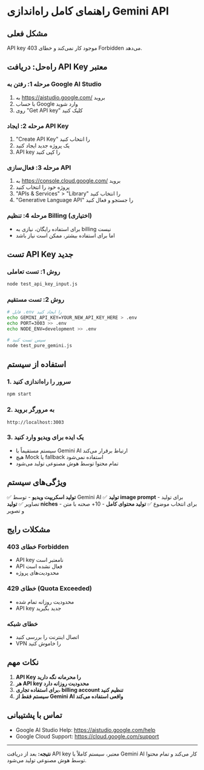 # راهنمای کامل راه‌اندازی Gemini API

## مشکل فعلی
API key موجود کار نمی‌کند و خطای 403 Forbidden می‌دهد.

## راه‌حل: دریافت API Key معتبر

### مرحله 1: رفتن به Google AI Studio
1. به https://aistudio.google.com/ بروید
2. با حساب Google وارد شوید
3. روی "Get API key" کلیک کنید

### مرحله 2: ایجاد API Key
1. "Create API Key" را انتخاب کنید
2. یک پروژه جدید ایجاد کنید
3. API key را کپی کنید

### مرحله 3: فعال‌سازی API
1. به https://console.cloud.google.com/ بروید
2. پروژه خود را انتخاب کنید
3. "APIs & Services" > "Library" را انتخاب کنید
4. "Generative Language API" را جستجو و فعال کنید

### مرحله 4: تنظیم Billing (اختیاری)
- برای استفاده رایگان، نیازی به billing نیست
- اما برای استفاده بیشتر، ممکن است نیاز باشد

## تست API Key جدید

### روش 1: تست تعاملی
```bash
node test_api_key_input.js
```

### روش 2: تست مستقیم
```bash
# فایل .env را ایجاد کنید
echo GEMINI_API_KEY=YOUR_NEW_API_KEY_HERE > .env
echo PORT=3003 >> .env
echo NODE_ENV=development >> .env

# سپس تست کنید
node test_pure_gemini.js
```

## استفاده از سیستم

### 1. سرور را راه‌اندازی کنید
```bash
npm start
```

### 2. به مرورگر بروید
```
http://localhost:3003
```

### 3. یک ایده برای ویدیو وارد کنید
- سیستم مستقیماً با Gemini AI ارتباط برقرار می‌کند
- هیچ Mock یا fallback استفاده نمی‌شود
- تمام محتوا توسط هوش مصنوعی تولید می‌شود

## ویژگی‌های سیستم

✅ **تولید اسکریپت ویدیو** - توسط Gemini AI
✅ **تولید image prompt** - برای تولید تصاویر
✅ **تولید niches** - برای انتخاب موضوع
✅ **تولید محتوای کامل** - 10+ صحنه با متن و تصویر

## مشکلات رایج

### خطای 403 Forbidden
- API key نامعتبر است
- API فعال نشده است
- محدودیت‌های پروژه

### خطای 429 (Quota Exceeded)
- محدودیت روزانه تمام شده
- API key جدید بگیرید

### خطای شبکه
- اتصال اینترنت را بررسی کنید
- VPN را خاموش کنید

## نکات مهم

1. **API Key را محرمانه نگه دارید**
2. **هر API key محدودیت روزانه دارد**
3. **برای استفاده تجاری، billing account تنظیم کنید**
4. **سیستم فقط از Gemini AI واقعی استفاده می‌کند**

## تماس با پشتیبانی

- Google AI Studio Help: https://aistudio.google.com/help
- Google Cloud Support: https://cloud.google.com/support

---

**نتیجه:** بعد از دریافت API key معتبر، سیستم کاملاً با Gemini AI کار می‌کند و تمام محتوا توسط هوش مصنوعی تولید می‌شود.
